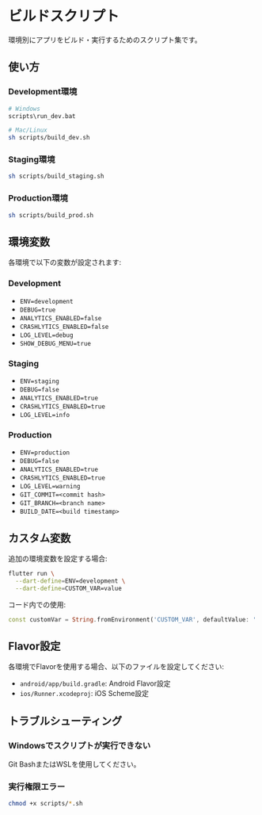 # ビルドスクリプト

環境別にアプリをビルド・実行するためのスクリプト集です。

## 使い方

### Development環境

```bash
# Windows
scripts\run_dev.bat

# Mac/Linux
sh scripts/build_dev.sh
```

### Staging環境

```bash
sh scripts/build_staging.sh
```

### Production環境

```bash
sh scripts/build_prod.sh
```

## 環境変数

各環境で以下の変数が設定されます:

### Development
- `ENV=development`
- `DEBUG=true`
- `ANALYTICS_ENABLED=false`
- `CRASHLYTICS_ENABLED=false`
- `LOG_LEVEL=debug`
- `SHOW_DEBUG_MENU=true`

### Staging
- `ENV=staging`
- `DEBUG=false`
- `ANALYTICS_ENABLED=true`
- `CRASHLYTICS_ENABLED=true`
- `LOG_LEVEL=info`

### Production
- `ENV=production`
- `DEBUG=false`
- `ANALYTICS_ENABLED=true`
- `CRASHLYTICS_ENABLED=true`
- `LOG_LEVEL=warning`
- `GIT_COMMIT=<commit hash>`
- `GIT_BRANCH=<branch name>`
- `BUILD_DATE=<build timestamp>`

## カスタム変数

追加の環境変数を設定する場合:

```bash
flutter run \
  --dart-define=ENV=development \
  --dart-define=CUSTOM_VAR=value
```

コード内での使用:

```dart
const customVar = String.fromEnvironment('CUSTOM_VAR', defaultValue: '');
```

## Flavor設定

各環境でFlavorを使用する場合、以下のファイルを設定してください:

- `android/app/build.gradle`: Android Flavor設定
- `ios/Runner.xcodeproj`: iOS Scheme設定

## トラブルシューティング

### Windowsでスクリプトが実行できない

Git BashまたはWSLを使用してください。

### 実行権限エラー

```bash
chmod +x scripts/*.sh
```
